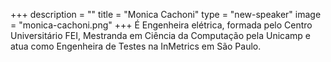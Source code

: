 +++
description = ""
title = "Monica Cachoni"
type = "new-speaker"
image = "monica-cachoni.png"
+++
É Engenheira elétrica, formada pelo Centro Universitário FEI, Mestranda em Ciência da Computação pela Unicamp e atua como Engenheira de Testes na InMetrics em São Paulo.